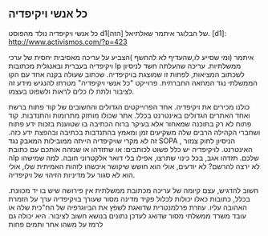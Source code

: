 ﻿כל אנשי ויקיפדיה
-----------------
כל אנשי ויקיפדיה נולד מהפוסט d1[הזה] של הבלוגר איתמר שאלתיאל. 
[d1]: http://www.activismos.com/?p=423

איתמר (ומי שסייע לו,שהעדיף לא להחשף )הצביע  על עריכה מאסיבית יחסית של ערכי ויקיפדיה בעברית ובאנגלית מכתובות Ip ממשלתיות.
עריכה שהעלתה חשד לניסיון לשכתוב המציאות, לפחות זו שמוצגת בויקיפדיה. שכתוב שעולה בקנה אחד עם הקו הממשלתי נגד המחאה החברתית. פרוייקט "כל אנשי ויקיפדיה" מטרתו להנגיש מידע זה לציבור ולתת לו כלים לראות ולשפוט בעצמו.

כולנו מכירים את ויקיפדיה. אחד הפרוייקטים הגדולים והחשובים של קוד פתוח ברשת ואחד האתרים הגדולים באינטרנט בכלל. אתר שכולו מוחזק מתרומות והתנדבות. קוד פתוח לא רק בתוכנה שמאחור אלא בעיקר ברוח הכתיבה בו שטוענת בזכות ידע פתוח ושחברי הקהילה הרבים שלה משקיעים זמן ומאמץ בהתנדבות בכתיבה ובהפצת ידע כזה. זה לא מקרי שויקיפדיה הייתה ממובילות המאבק נגד SOPA , הניסיון לחוק צנזור האינטרנט.
לויקיפדיה יש כלל פשוט לכותבים: או שתזדהו או שנזהה אותכם עם כתובת הIp שלכם. תזדהו אגב, בכל כינוי שתרצו, אפילו בלי דואר אלקטרוני חובה. למה שמישהו לא ירצה להרשם? לא יודעים, אולי הוא חושש שיקושר איכשהו לזהות האמיתית שלו, אולי הוא לא סגור על מדיניות הזיהוי של ויקיפדיה.

חשוב להדגיש, עצם קיומה של עריכה מכתובת ממשלתית אין פירושה שיש בו יד מכוונת. בכלל, כתובות כאלו יכולות לכלול פקיד מדינה מסור שעורך בויקיפדיה ערך על הזמרת האהובה עליו.  עוזרת פרלמנטרית שדואגת לשפץ את הביוגרפיה של הח"כית שלה או עובד משרד ממשלתי מסור שדואג לעדכן נתונים בנושא חשוב לציבור. היא יכולה גם לרמז על משהו אחר ותמים פחות